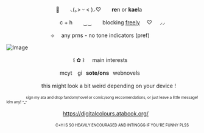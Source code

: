 　　　　　 　　　　🐬　　⸜(｡> ᵕ < )⸝♡　　**re**n or **kae**la

⠀　　　　　 　　　　c + h　　‿‿　　blocking <ins>freely</ins>	  　♡⠀⠀⸝⸝     

　　　　 　　　　⟢ 　any prns   -   no tone indicators (pref)

<img src="https://media.discordapp.net/attachments/853045433151651840/1430747727444180992/Untitled488_20251022234030.png?ex=68fae728&amp;is=68f995a8&amp;hm=1f5589401f4e5057889eeddf19cd6c40ad5341057a1db452540b8287c2ac5612&amp;=&amp;format=webp&amp;quality=lossless" alt="Image"/>

⠀⠀⠀ 　　 　　　　　　　⠀꒰ ✿ ꒱⠀⠀main interests

   ⠀　　　　　　　　　  mcyt ⠀gi⠀**sote/ons**⠀webnovels

 ⠀　　 　 　　 this might look a bit weird depending on your device !

<sup><sub>　　　　　 sign my ata and drop fandom/novel or comic/song reccomendations, or just leave a little message! Idm any! ^_^</sub></sup>

 ⠀　 ⠀　　 　 　　　　 https://digitalcolours.atabook.org/

 <sup><sub>　　　　　　　　　　　　 　C+H IS SO HEAVILY ENCOURAGED AND INTINGGG IF YOU'RE FUNNY PLSS</sub></sup>


